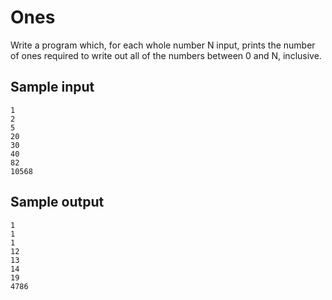 <!-- RATING: MEDIUM -->
<!-- NAME: ONES MEDIUM -->
# Ones

Write a program which, for each whole number N input, prints the number of ones required
to write out all of the numbers between 0 and N, inclusive.

## Sample input

    1
    2
    5
    20
    30
    40
    82
    10568

## Sample output

    1
    1
    1
    12
    13
    14
    19
    4786
